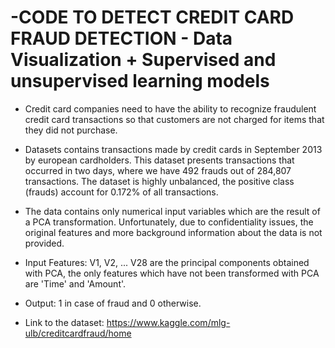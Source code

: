 # -CODE TO DETECT CREDIT CARD FRAUD DETECTION - Data Visualization + Supervised and unsupervised learning models
- Credit card companies need to have the ability to recognize fraudulent credit card transactions so that customers are not charged for items that they did not purchase.  

- Datasets contains transactions made by credit cards in September 2013 by european cardholders. This dataset presents transactions that occurred in two days, where we have 492 frauds out of 284,807 transactions. The dataset is highly unbalanced, the positive class (frauds) account for 0.172% of all transactions. 

- The data contains only numerical input variables which are the result of a PCA transformation. Unfortunately, due to confidentiality issues, the original features and more background information about the data is not provided.

- Input Features: V1, V2, ... V28 are the principal components obtained with PCA, the only features which have not been transformed with PCA are 'Time' and 'Amount'.

- Output: 1 in case of fraud and 0 otherwise. 
- Link to the dataset: https://www.kaggle.com/mlg-ulb/creditcardfraud/home
